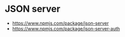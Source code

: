 # JSON server

- https://www.npmjs.com/package/json-server
- https://www.npmjs.com/package/json-server-auth
